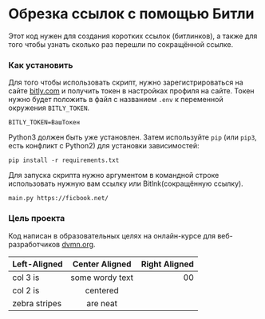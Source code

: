 # Обрезка ссылок с помощью Битли

Этот код нужен для создания коротких ссылок (битлинков), а также для того чтобы узнать сколько раз перешли по сокращённой ссылке.

### Как установить

Для того чтобы использовать скрипт, нужно зарегистрироваться на сайте [bitly.com](https://bitly.com/) и получить токен в настройках профиля на сайте. Токен нужно будет положить в файл с названием `.env` к переменной окружения `BITLY_TOKEN`.
```
BITLY_TOKEN=ВашТокен
```

Python3 должен быть уже установлен.
Затем используйте `pip` (или `pip3`, есть конфликт с Python2) для установки зависимостей:
```
pip install -r requirements.txt
```

Для запуска скрипта нужно аргументом в командной строке использовать нужную вам ссылку или Bitlnk(сокращённую ссылку).
```
main.py https://ficbook.net/
```

### Цель проекта

Код написан в образовательных целях на онлайн-курсе для веб-разработчиков [dvmn.org](https://dvmn.org/).


| Left-Aligned  | Center Aligned  | Right Aligned |
| :------------ |:---------------:| -----:|
| col 3 is      | some wordy text | 00 |
| col 2 is      | centered        |    |
| zebra stripes | are neat        |     |
